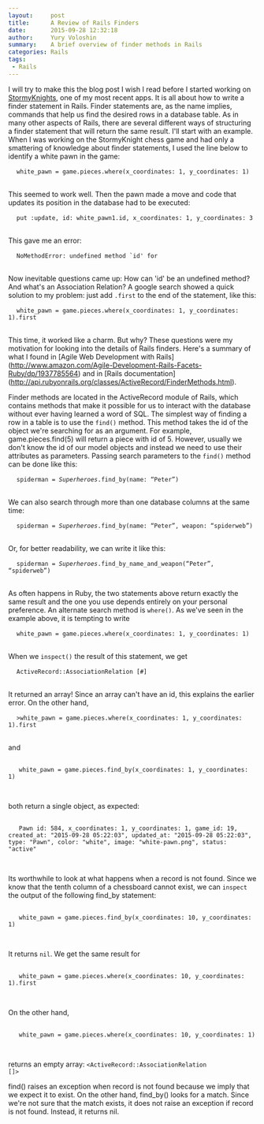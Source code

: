```yaml
---
layout:     post
title:      A Review of Rails Finders
date:       2015-09-28 12:32:18
author:     Yury Voloshin
summary:    A brief overview of finder methods in Rails
categories: Rails
tags:
 - Rails
---
```


I will try to make this the blog post I wish I read before I started working on [StormyKnights](http://stormy-knights.herokuapp.com), one of my most recent apps. It is all about how to write a finder statement in Rails. Finder statements are, as the name implies, commands that help us find the desired rows in a database table. As in many other aspects of Rails, there are several different ways of structuring a finder statement that will return the same result. I'll start with an example. When I was working on the StormyKnight chess game and had only a smattering of knowledge about finder statements, I used the line below to identify a white pawn in the game:

<div class = "highlight">
 <pre>
  <code class="language-ruby" data-lang="ruby">white_pawn = game.pieces.where(x_coordinates: 1, y_coordinates: 1)</code>
 </pre>
</div>

This seemed to work well. Then the pawn made a move and code that updates its position in the database had to be executed: 
<div class = "highlight">
 <pre>
  <code class="language-ruby" data-lang="ruby">put :update, id: white_pawn1.id, x_coordinates: 1, y_coordinates: 3</code>
 </pre>
</div>

This gave me an error:
<div class = "highlight">
 <pre>
  <code class="language-ruby" data-lang="ruby">NoMethodError: undefined method `id' for <ActiveRecord::AssociationRelation::ActiveRecord_AssociationRelation_Piece:0xbaa546b8></code>
 </pre>
</div>

Now inevitable questions came up: How can 'id' be an undefined method? And what's an Association Relation? A google search showed a quick solution to my problem: just add <code>.first</code> to the end of the statement, like this:

<div class = "highlight">
 <pre>
  <code class="language-ruby" data-lang="ruby">white_pawn = game.pieces.where(x_coordinates: 1, y_coordinates: 1).first</code>
 </pre>
</div>
 
This time, it worked like a charm. But why? These questions were my motivation for looking into the details of Rails finders. Here's a summary of what I found in [Agile Web Development with Rails] (http://www.amazon.com/Agile-Development-Rails-Facets-Ruby/dp/1937785564) and in [Rails documentation] (http://api.rubyonrails.org/classes/ActiveRecord/FinderMethods.html).

Finder methods are located in the ActiveRecord module of Rails, which contains methods that make it possible for us to interact with the database without ever having learned a word of SQL. The simplest way of finding a row in a table is to use the <code>find()</code> method. This method takes the id of the object we're searching for as an argument. For example, game.pieces.find(5) will return a piece with id of 5. However, usually we don't know the id of our model objects and instead we need to use their attributes as parameters. Passing search parameters to the  <code>find()</code> method can be done like this:

<div class = "highlight">
 <pre>
  <code class="language-ruby" data-lang="ruby">spiderman = <i>Superheroes</i>.find_by(name: “Peter”)</code>
 </pre>
</div>

We can also search through more than one database columns at the same time:
<div class = "highlight">
 <pre>
  <code class="language-ruby" data-lang="ruby">spiderman = <i>Superheroes</i>.find_by(name: “Peter”, weapon: “spiderweb”)</code>
 </pre>
</div>


Or, for better readability, we can write it like this:
<div class = "highlight">
 <pre>
  <code class="language-ruby" data-lang="ruby">spiderman = <i>Superheroes</i>.find_by_name_and_weapon(“Peter”, “spiderweb”)</code>
 </pre>
</div>

As often happens in Ruby, the two statements above return exactly the same result and the one you use depends entirely on your personal preference. 
An alternate search method is <code>where()</code>. As we've seen in the example above, it is tempting to write
<div class = "highlight">
 <pre>
  <code class="language-ruby" data-lang="ruby">white_pawn = game.pieces.where(x_coordinates: 1, y_coordinates: 1)</code>
 </pre>
</div>

When we <code>inspect()</code> the result of this statement, we get 
<div class = "highlight">
 <pre>
  <code class="language-ruby" data-lang="ruby">ActiveRecord::AssociationRelation [#<Pawn id: 584, x_coordinates: 1, y_coordinates: 1, game_id: 19, created_at: "2015-09-27 22:59:10", updated_at: "2015-09-27 22:59:10", type: "Pawn", color: "white", image: "white-pawn.png", status: "active">]</code>
 </pre>
</div>

It returned an array! Since an array can't have an id, this explains the earlier error. On the other hand,
<div class = "highlight">
 <pre>
  <code class="language-ruby" data-lang="ruby">>white_pawn = game.pieces.where(x_coordinates: 1, y_coordinates: 1).first</code>
 </pre>
</div>
and
<div class = "highlight">
 <pre>
  <code class="language-ruby" data-lang="ruby">
   white_pawn = game.pieces.find_by(x_coordinates: 1, y_coordinates: 1)
  </code>
 </pre>
</div>

both return a single object, as expected:

<div class = "highlight">
 <pre>
  <code class="language-ruby" data-lang="ruby">
   Pawn id: 584, x_coordinates: 1, y_coordinates: 1, game_id: 19, created_at: "2015-09-28 05:22:03", updated_at: "2015-09-28 05:22:03", type: "Pawn", color: "white", image: "white-pawn.png", status: "active"
  </code>
 </pre>
</div>

Its worthwhile to look at what happens when a record is not found. Since we know that the tenth column of a chessboard cannot exist, we can <code>inspect</code> the output of the following find_by statement: 
<div class = "highlight">
 <pre>
  <code class="language-ruby" data-lang="ruby">
   white_pawn = game.pieces.find_by(x_coordinates: 10, y_coordinates: 1)
  </code>
 </pre>
</div>

It returns <code>nil</code>. We get the same result for 
<div class = "highlight">
 <pre>
  <code class="language-ruby" data-lang="ruby">
   white_pawn = game.pieces.where(x_coordinates: 10, y_coordinates: 1).first
  </code>
 </pre>
</div>

On the other hand, 
<div class = "highlight">
 <pre>
  <code class="language-ruby" data-lang="ruby">
   white_pawn = game.pieces.where(x_coordinates: 10, y_coordinates: 1)
  </code>
 </pre>
</div>

returns an empty array: <code><ActiveRecord::AssociationRelation []></code>

find() raises an exception when record is not found because we imply that we expect it to exist. On the other hand, find_by() looks for a match. Since we're not sure that the match exists, it does not raise an exception if record is not found. Instead, it returns nil.  
